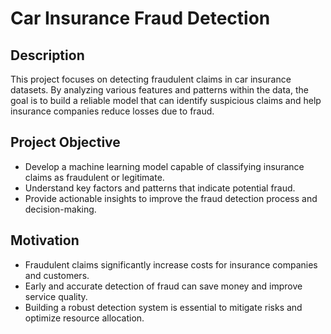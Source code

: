 # Car Insurance Fraud Detection

## Description

This project focuses on detecting fraudulent claims in car insurance datasets. By analyzing various features and patterns within the data, the goal is to build a reliable model that can identify suspicious claims and help insurance companies reduce losses due to fraud.

## Project Objective

- Develop a machine learning model capable of classifying insurance claims as fraudulent or legitimate.  
- Understand key factors and patterns that indicate potential fraud.  
- Provide actionable insights to improve the fraud detection process and decision-making.

## Motivation

- Fraudulent claims significantly increase costs for insurance companies and customers.  
- Early and accurate detection of fraud can save money and improve service quality.  
- Building a robust detection system is essential to mitigate risks and optimize resource allocation.
